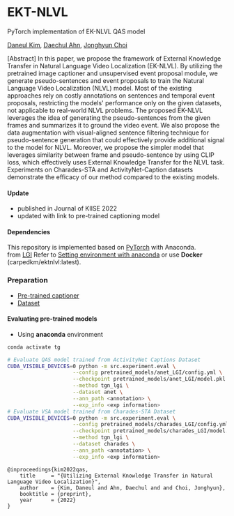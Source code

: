 EKT-NLVL
=====
PyTorch implementation of EK-NLVL QAS model



[Daneul Kim](flytodk98@gm.gist.ac.kr), [Daechul Ahn](daechulahn@gm.gist.ac.kr), [Jonghyun Choi](jc@yonsei.ac.kr)

[Abstract]
In this paper, we propose the framework of External Knowledge Transfer in Natural Language Video Localization (EK-NLVL). By utilizing the pretrained image captioner and unsupervised event proposal module, we generate pseudo-sentences and event proposals to train the Natural Language Video Localization (NLVL) model. Most of the existing approaches rely on costly annotations on sentences and temporal event proposals, restricting the models' performance only on the given datasets, not applicable to real-world NLVL problems.
The proposed EK-NLVL leverages the idea of generating the pseudo-sentences from the given frames and summarizes it to ground the video event.
We also propose the data augmentation with visual-aligned sentence filtering technique for pseudo-sentence generation that could effectively provide additional signal to the model for NLVL.
Moreover, we propose the simpler model that leverages similarity between frame and pseudo-sentence by using CLIP loss, which effectively uses External Knowledge Transfer for the NLVL task.
Experiments on Charades-STA and ActivityNet-Caption datasets demonstrate the efficacy of our method compared to the existing models.

#### Update
- published in Journal of KIISE 2022
- updated with link to pre-trained captioning model

#### Dependencies
This repository is implemented based on [PyTorch](http://pytorch.org/) with Anaconda.</br> from [LGI](https://github.com/JonghwanMun/LGI4temporalgrounding)
Refer to [Setting environment with anaconda](anaconda_environment.md) or use **Docker** (carpedkm/ektnlvl:latest).

### Preparation
- [Pre-trained captioner](https://github.com/carpedkm/EKT-NLVL_vidcaps)
- [Dataset](https://github.com/JonghwanMun/LGI4temporalgrounding)

#### Evaluating pre-trained models
* Using **anaconda** environment
```bash
conda activate tg

# Evaluate QAS model trained from ActivityNet Captions Dataset
CUDA_VISIBLE_DEVICES=0 python -m src.experiment.eval \
                     --config pretrained_models/anet_LGI/config.yml \
                     --checkpoint pretrained_models/anet_LGI/model.pkl \
                     --method tgn_lgi \
                     --dataset anet \
                     --ann_path <annotation> \
                     --exp_info <exp information>
# Evaluate VSA model trained from Charades-STA Dataset
CUDA_VISIBLE_DEVICES=0 python -m src.experiment.eval \
                     --config pretrained_models/charades_LGI/config.yml \
                     --checkpoint pretrained_models/charades_LGI/model.pkl \
                     --method tgn_lgi \
                     --dataset charades \
                     --ann_path <annotation> \
                     --exp_info <exp information>
```


```
@inproceedings{kim2022qas,
    title     = "{Utilizing External Knowledge Transfer in Natural Language Video Localization}",
    author    = {Kim, Daneul and Ahn, Daechul and and Choi, Jonghyun},
    booktitle = {preprint},
    year      = {2022}
}
```
